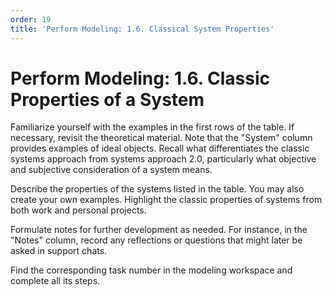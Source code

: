 ```yaml
---
order: 19
title: 'Perform Modeling: 1.6. Classical System Properties'
---
```


# Perform Modeling: 1.6. Classic Properties of a System

Familiarize yourself with the examples in the first rows of the table. If necessary, revisit the theoretical material. Note that the "System" column provides examples of ideal objects. Recall what differentiates the classic systems approach from systems approach 2.0, particularly what objective and subjective consideration of a system means.

Describe the properties of the systems listed in the table. You may also create your own examples. Highlight the classic properties of systems from both work and personal projects.

Formulate notes for further development as needed. For instance, in the "Notes" column, record any reflections or questions that might later be asked in support chats.

Find the corresponding task number in the modeling workspace and complete all its steps.